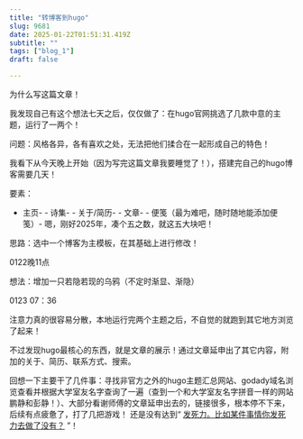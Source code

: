 ```yaml
--- 
title: "转博客到hugo" 
slug: 9681
date: 2025-01-22T01:51:31.419Z 
subtitle: "" 
tags: ["blog_1"] 
draft: false

--- 
```



为什么写这篇文章！




我发现自己有这个想法七天之后，仅仅做了：在hugo官网挑选了几款中意的主题，运行了一两个！

问题：风格各异，各有喜欢之处，无法把他们揉合在一起形成自己的特色！

我看下从今天晚上开始（因为写完这篇文章我要睡觉了！），搭建完自己的hugo博客需要几天！

要素：
- 主页- - 诗集- - 关于/简历- - 文章- - 便笺（最为难吧，随时随地能添加便笺）- 
嗯，刚好2025年，凑个五之数，就这五大块吧！




思路：选中一个博客为主模板，在其基础上进行修改！




0122晚11点

想法：增加一只若隐若现的乌鸦（不定时渐显、渐隐）

0123   07：36

注意力真的很容易分散，本地运行完两个主题之后，不自觉的就跑到其它地方浏览了起来！

不过发现hugo最核心的东西，就是文章的展示！通过文章延申出了其它内容，附加的关于、简历、联系方式、搜索。

回想一下主要干了几件事：寻找非官方之外的hugo主题汇总网站、godady域名浏览查看并根据大学室友名字查询了一遍（查到一个和大学室友名字拼音一样的网站 鹏静和彭静！）、大部分看谢师傅的文章延申出去的，链接很多，根本停不下来，后续有点疲惫了，打了几把游戏！   还是没有达到“ [发死力。比如某件事情你发死力去做了没有？](https://yihui.org/cn/2017/08/shannon/) ”！

